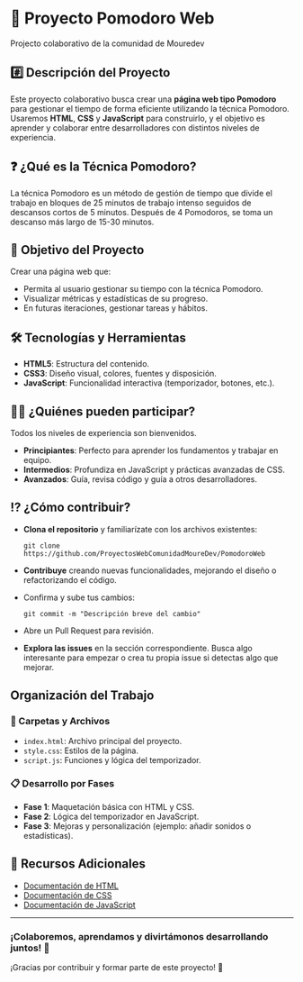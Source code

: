 # 🍅 Proyecto Pomodoro Web
  Projecto colaborativo de la comunidad de Mouredev

## #️⃣ Descripción del Proyecto
Este proyecto colaborativo busca crear una **página web tipo Pomodoro** para gestionar el tiempo de forma eficiente utilizando la técnica Pomodoro. Usaremos **HTML**, **CSS** y **JavaScript** para construirlo, y el objetivo es aprender y colaborar entre desarrolladores con distintos niveles de experiencia.

## ❓ ¿Qué es la Técnica Pomodoro?
La técnica Pomodoro es un método de gestión de tiempo que divide el trabajo en bloques de 25 minutos de trabajo intenso seguidos de descansos cortos de 5 minutos. Después de 4 Pomodoros, se toma un descanso más largo de 15-30 minutos.

## 🚀 Objetivo del Proyecto
Crear una página web que:
  - Permita al usuario gestionar su tiempo con la técnica Pomodoro.
  - Visualizar métricas y estadísticas de su progreso.
  - En futuras iteraciones, gestionar tareas y hábitos.

## 🛠️ Tecnologías y Herramientas
- **HTML5**: Estructura del contenido.
- **CSS3**: Diseño visual, colores, fuentes y disposición.
- **JavaScript**: Funcionalidad interactiva (temporizador, botones, etc.).

## 👩‍💻 ¿Quiénes pueden participar?
Todos los niveles de experiencia son bienvenidos.
- **Principiantes**: Perfecto para aprender los fundamentos y trabajar en equipo.
- **Intermedios**: Profundiza en JavaScript y prácticas avanzadas de CSS.
- **Avanzados**: Guía, revisa código y guía a otros desarrolladores.

## ⁉️ ¿Cómo contribuir?
  - **Clona el repositorio** y familiarízate con los archivos existentes:        

        git clone https://github.com/ProyectosWebComunidadMoureDev/PomodoroWeb    
  - **Contribuye** creando nuevas funcionalidades, mejorando el diseño o refactorizando el código.
  - Confirma y sube tus cambios:

        git commit -m "Descripción breve del cambio"
  - Abre un Pull Request para revisión.
    
  - **Explora las issues** en la sección correspondiente. Busca algo interesante para empezar o crea tu propia issue si detectas algo que mejorar.

## Organización del Trabajo
  ### 📁 Carpetas y Archivos
  - `index.html`: Archivo principal del proyecto.
  - `style.css`: Estilos de la página.
  - `script.js`: Funciones y lógica del temporizador.

  ### 📋 Desarrollo por Fases
  - **Fase 1**: Maquetación básica con HTML y CSS.
  - **Fase 2**: Lógica del temporizador en JavaScript.
  - **Fase 3**: Mejoras y personalización (ejemplo: añadir sonidos o estadísticas).

## 📌 Recursos Adicionales
- [Documentación de HTML](https://developer.mozilla.org/es/docs/Web/HTML)
- [Documentación de CSS](https://developer.mozilla.org/es/docs/Web/CSS)
- [Documentación de JavaScript](https://developer.mozilla.org/es/docs/Web/JavaScript)

---
### ¡Colaboremos, aprendamos y divirtámonos desarrollando juntos! 🚀
¡Gracias por contribuir y formar parte de este proyecto! 💪
